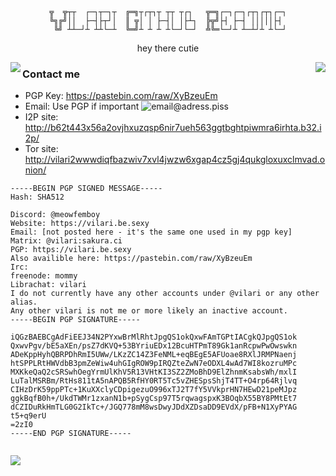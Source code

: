 

<div align="center">

```

╦  ╦┬┬  ┌─┐┬─┐┬  ╔═╗┬┌┬┐┬ ┬┬ ┬┌┐   ╦═╗┌─┐┌─┐┌┬┐┌┬┐┌─┐
╚╗╔╝││  ├─┤├┬┘│  ║ ╦│ │ ├─┤│ │├┴┐  ╠╦╝├┤ ├─┤ │││││├┤ 
 ╚╝ ┴┴─┘┴ ┴┴└─┴  ╚═╝┴ ┴ ┴ ┴└─┘└─┘  ╩╚═└─┘┴ ┴─┴┘┴ ┴└─┘

```
hey there cutie
</div>

<img align="left" src="https://media.discordapp.net/attachments/842501199693086750/1120614751865671680/ezgif-3-343d1d9338.gif">
<img align="right" src="https://github-readme-stats.vercel.app/api/top-langs/?username=VilariStorms">




### Contact me
- PGP Key: https://pastebin.com/raw/XyBzeuEm
- Email: Use PGP if important ![email@adress.piss](https://cdn.discordapp.com/attachments/1101565835291664404/1104446433836408922/aGc6ASO.png)
-  I2P site: http://b62t443x56a2ovjhxuzqsp6nir7ueh563ggtbghtpiwmra6irhta.b32.i2p/
-  Tor site: http://vilari2wwwdiqfbazwiv7xvl4jwzw6xgap4cz5gj4qukgloxuxclmvad.onion/
```
-----BEGIN PGP SIGNED MESSAGE-----
Hash: SHA512

Discord: @meowfemboy
Website: https://vilari.be.sexy
Email: [not posted here - it's the same one used in my pgp key]
Matrix: @vilari:sakura.ci
PGP: https://vilari.be.sexy
Also availible here: https://pastebin.com/raw/XyBzeuEm
Irc:
freenode: mommy 
Librachat: vilari
I do not currently have any other accounts under @vilari or any other alias.
Any other vilari is not me or more likely an inactive account. 
-----BEGIN PGP SIGNATURE-----

iQGzBAEBCgAdFiEEJ34N2PYxwBrMlRhtJpgQS1okQxwFAmTGPtIACgkQJpgQS1ok
QxwvPgv/bE5aXEn/psZ7dKVQ+53BYriuEDx12BcuHTPmT89Gk1anRcpwPwOwswkn
ADeKppHyhQBRPDhRmI5UWw/LKzZC14Z3FeNML+eqBEgE5AFUoae8RXlJRMPNaenj
htSPPLRtHWVdbB3pmZeWiw4uhGIgROW9pIRQZteZwN7eODXL4wAd7WI8kozruMPc
MXKkeQaQ2cSRSwhOegYrmUlKhV5R13VHtKI3SZ2ZMoBhD9ElZhnmKsabsWh/mxlI
LuTalMSRBm/RtHs811tA5nAPQB5RfHY0RT5Tc5vZHESpsShjT4TT+O4rp64Rjlvq
CIHzDrK59ppPTc+1KuXXclyCDpigezuO996xTJ2T7fY5VVkprHN7HEwD21peMJpz
ggkBqfB0h+/UkdTWMr1zxanN1b+pSygCsp97T5rqwagspxK3BOqbX55BY8PMtEt7
dCZIDuRkHmTLG0G2IkTc+/JGQ778mM8wsDwyJDdXZDsaDD9EVdX/pFB+N1XyPYAG
t5+q9erU
=2zI0
-----END PGP SIGNATURE-----


```
![](https://komarev.com/ghpvc/?username=VilariStorms)
